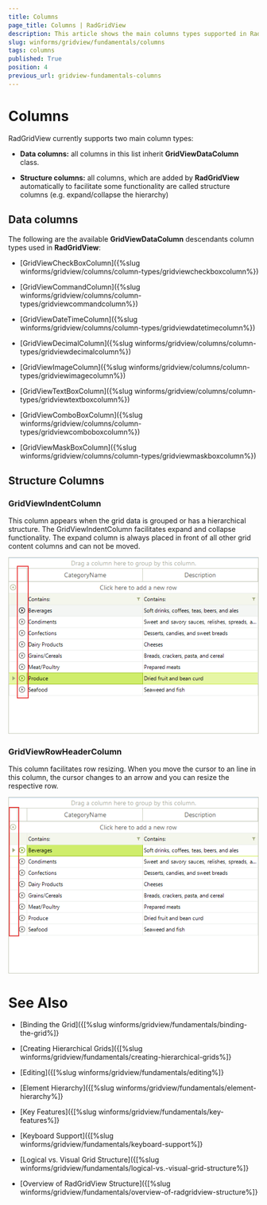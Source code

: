 ```yaml
---
title: Columns
page_title: Columns | RadGridView
description: This article shows the main columns types supported in RadGridView.
slug: winforms/gridview/fundamentals/columns
tags: columns
published: True
position: 4
previous_url: gridview-fundamentals-columns
---
```


# Columns

RadGridView currently supports two main column types: 

* __Data columns:__  all columns in this list inherit __GridViewDataColumn__ class.

* __Structure columns:__ all columns, which are added by __RadGridView__ automatically to facilitate some functionality are called structure columns (e.g. expand/collapse the hierarchy)

## Data columns

The following are the available __GridViewDataColumn__ descendants column types used in __RadGridView__:

* [GridViewCheckBoxColumn]({%slug winforms/gridview/columns/column-types/gridviewcheckboxcolumn%})

* [GridViewCommandColumn]({%slug winforms/gridview/columns/column-types/gridviewcommandcolumn%})

* [GridViewDateTimeColumn]({%slug winforms/gridview/columns/column-types/gridviewdatetimecolumn%})

* [GridViewDecimalColumn]({%slug winforms/gridview/columns/column-types/gridviewdecimalcolumn%})

* [GridViewImageColumn]({%slug winforms/gridview/columns/column-types/gridviewimagecolumn%})

* [GridViewTextBoxColumn]({%slug winforms/gridview/columns/column-types/gridviewtextboxcolumn%})

* [GridViewComboBoxColumn]({%slug winforms/gridview/columns/column-types/gridviewcomboboxcolumn%})

* [GridViewMaskBoxColumn]({%slug winforms/gridview/columns/column-types/gridviewmaskboxcolumn%})

## Structure Columns

### GridViewIndentColumn

This column appears when the grid data is grouped or has a hierarchical structure. The GridViewIndentColumn facilitates expand and collapse functionality. The expand column is always placed in front of all other grid content columns and can not be moved.

![gridview-fundamentals-overview-of-radgridview-structure 005](images/gridview-fundamentals-overview-of-radgridview-structure005.png)

### GridViewRowHeaderColumn

This column facilitates row resizing. When you move the cursor to an line in this column, the cursor changes to an arrow and you can resize the respective row. 

![gridview-fundamentals-columns 001](images/gridview-fundamentals-columns001.png)
# See Also
* [Binding the Grid]({[%slug winforms/gridview/fundamentals/binding-the-grid%]}

* [Creating Hierarchical Grids]({[%slug winforms/gridview/fundamentals/creating-hierarchical-grids%]}

* [Editing]({[%slug winforms/gridview/fundamentals/editing%]}

* [Element Hierarchy]({[%slug winforms/gridview/fundamentals/element-hierarchy%]}

* [Key Features]({[%slug winforms/gridview/fundamentals/key-features%]}

* [Keyboard Support]({[%slug winforms/gridview/fundamentals/keyboard-support%]}

* [Logical vs. Visual Grid Structure]({[%slug winforms/gridview/fundamentals/logical-vs.-visual-grid-structure%]}

* [Overview of RadGridView Structure]({[%slug winforms/gridview/fundamentals/overview-of-radgridview-structure%]}

